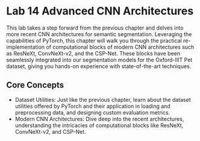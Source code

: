 # Lab 14 Advanced CNN Architectures
This lab takes a step forward from the previous chapter and delves into more recent CNN architectures for semantic segmentation. Leveraging the capabilities of PyTorch, this chapter will walk you through the practical re-implementation of computational blocks of modern CNN architectures such as ResNeXt, ConvNeXt-v2, and the CSP-Net. These blocks have been seamlessly integrated into our segmentation models for the Oxford-IIIT Pet dataset, giving you hands-on experience with state-of-the-art techniques.

## Core Concepts
* Dataset Utilities: Just like the previous chapter, learn about the dataset utilities offered by PyTorch and their application in loading and preprocessing data, and designing custom evaluation metrics.
* Modern CNN Architectures: Dive deep into the recent architectures, understanding the intricacies of computational blocks like ResNeXt, ConvNeXt-v2, and CSP-Net.
